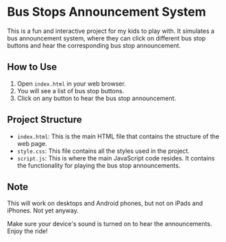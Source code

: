 # Bus Stops Announcement System

This is a fun and interactive project for my kids to play with. It simulates a bus announcement system, where they can click on different bus stop buttons and hear the corresponding bus stop announcement.

## How to Use

1. Open `index.html` in your web browser.
2. You will see a list of bus stop buttons.
3. Click on any button to hear the bus stop announcement.

## Project Structure

- `index.html`: This is the main HTML file that contains the structure of the web page.
- `style.css`: This file contains all the styles used in the project.
- `script.js`: This is where the main JavaScript code resides. It contains the functionality for playing the bus stop announcements.

## Note

This will work on desktops and Android phones, but not on iPads and iPhones. Not yet anyway.

Make sure your device's sound is turned on to hear the announcements. Enjoy the ride!
